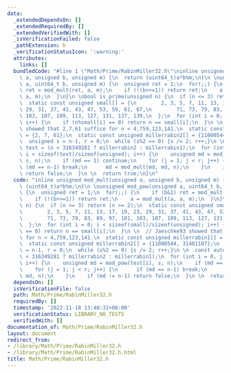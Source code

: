 ```yaml
---
data:
  _extendedDependsOn: []
  _extendedRequiredBy: []
  _extendedVerifiedWith: []
  _isVerificationFailed: false
  _pathExtension: h
  _verificationStatusIcon: ':warning:'
  attributes:
    links: []
  bundledCode: "#line 1 \"Math/Prime/RabinMiller32.h\"\ninline unsigned mod_mult(unsigned\
    \ a, unsigned b, unsigned m) {\n  return (uint64_t)a*b%m;\n}\n \nunsigned mod_pow(unsigned\
    \ a, uint64_t b, unsigned m) {\n  unsigned ret = 1;\n  for(;;) {\n    if (b&1)\
    \ ret = mod_mult(ret, a, m);\n    if (!(b>>=1)) return ret;\n    a = mod_mult(a,\
    \ a, m);\n  }\n}\n \nbool is_prime(unsigned n) {\n  if (n <= 3) return (n >= 2);\n\
    \  static const unsigned small[] = {\n        2, 3, 5, 7, 11, 13, 17, 19, 23,\
    \ 29, 31, 37, 41, 43, 47, 53, 59, 61, 67,\n        71, 73, 79, 83, 89, 97, 101,\
    \ 103, 107, 109, 113, 127, 131, 137, 139,\n  };\n  for (int i = 0; i < sizeof(small)/sizeof(unsigned);\
    \ i++) {\n    if (n%small[i] == 0) return n == small[i];\n  }\n \n  // Jaeschke93\
    \ showed that 2,7,61 suffice for n < 4,759,123,141.\n  static const unsigned millerrabin1[]\
    \ = {2, 7, 61};\n  static const unsigned millerrabin2[] = {11000544, 31481107};\n\
    \  unsigned s = n-1, r = 0;\n  while (s%2 == 0) {s /= 2; r++;}\n \n  const auto&\
    \ test = (n < 316349281 ? millerrabin2 : millerrabin1);\n  for (int i = 0, j;\
    \ i < sizeof(test)/sizeof(unsigned); i++) {\n    unsigned md = mod_pow(test[i],\
    \ s, n);\n    if (md == 1) continue;\n    for (j = 1; j < r; j++) {\n      if\
    \ (md == n-1) break;\n      md = mod_mult(md, md, n);\n    }\n    if (md != n-1)\
    \ return false;\n  }\n \n  return true;\n}\n"
  code: "inline unsigned mod_mult(unsigned a, unsigned b, unsigned m) {\n  return\
    \ (uint64_t)a*b%m;\n}\n \nunsigned mod_pow(unsigned a, uint64_t b, unsigned m)\
    \ {\n  unsigned ret = 1;\n  for(;;) {\n    if (b&1) ret = mod_mult(ret, a, m);\n\
    \    if (!(b>>=1)) return ret;\n    a = mod_mult(a, a, m);\n  }\n}\n \nbool is_prime(unsigned\
    \ n) {\n  if (n <= 3) return (n >= 2);\n  static const unsigned small[] = {\n\
    \        2, 3, 5, 7, 11, 13, 17, 19, 23, 29, 31, 37, 41, 43, 47, 53, 59, 61, 67,\n\
    \        71, 73, 79, 83, 89, 97, 101, 103, 107, 109, 113, 127, 131, 137, 139,\n\
    \  };\n  for (int i = 0; i < sizeof(small)/sizeof(unsigned); i++) {\n    if (n%small[i]\
    \ == 0) return n == small[i];\n  }\n \n  // Jaeschke93 showed that 2,7,61 suffice\
    \ for n < 4,759,123,141.\n  static const unsigned millerrabin1[] = {2, 7, 61};\n\
    \  static const unsigned millerrabin2[] = {11000544, 31481107};\n  unsigned s\
    \ = n-1, r = 0;\n  while (s%2 == 0) {s /= 2; r++;}\n \n  const auto& test = (n\
    \ < 316349281 ? millerrabin2 : millerrabin1);\n  for (int i = 0, j; i < sizeof(test)/sizeof(unsigned);\
    \ i++) {\n    unsigned md = mod_pow(test[i], s, n);\n    if (md == 1) continue;\n\
    \    for (j = 1; j < r; j++) {\n      if (md == n-1) break;\n      md = mod_mult(md,\
    \ md, n);\n    }\n    if (md != n-1) return false;\n  }\n \n  return true;\n}\n"
  dependsOn: []
  isVerificationFile: false
  path: Math/Prime/RabinMiller32.h
  requiredBy: []
  timestamp: '2022-11-18 13:40:31+08:00'
  verificationStatus: LIBRARY_NO_TESTS
  verifiedWith: []
documentation_of: Math/Prime/RabinMiller32.h
layout: document
redirect_from:
- /library/Math/Prime/RabinMiller32.h
- /library/Math/Prime/RabinMiller32.h.html
title: Math/Prime/RabinMiller32.h
---
```

